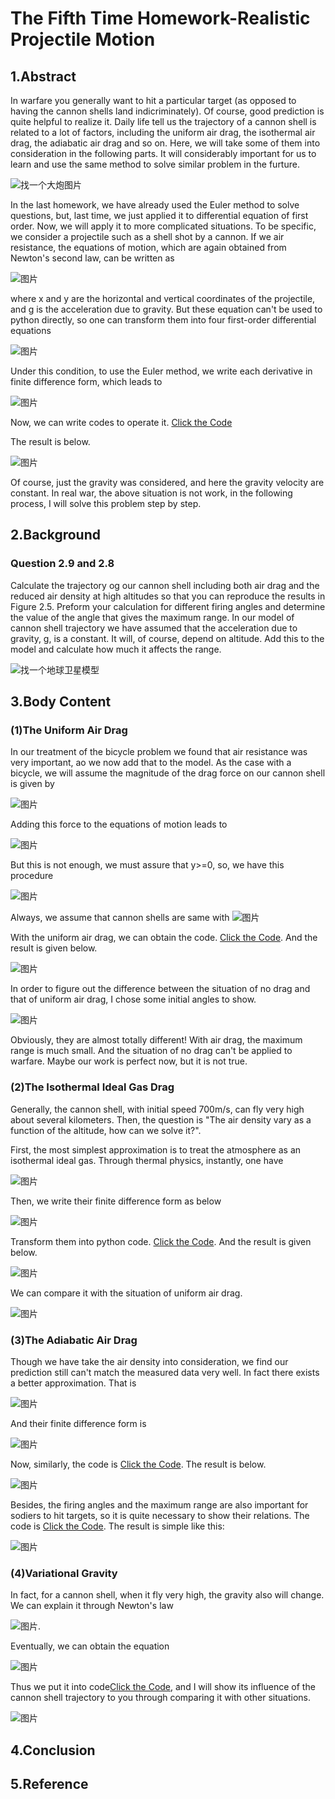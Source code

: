 # The Fifth Time Homework-Realistic Projectile Motion

## 1.Abstract
In warfare you generally want to hit a particular target (as opposed to having the cannon shells land indicriminately). Of course, good prediction is quite helpful to realize it. Daily life tell us the trajectory of a cannon shell is related to a lot of factors, including the uniform air drag, the isothermal air drag, the adiabatic air drag and so on. Here, we will take some of them into consideration in the following parts. It will considerably important for us to learn and use the same method to solve similar problem in the furture.

![找一个大炮图片](https://github.com/TanMingjun/compuational_physics_N2014301020106/blob/master/shujubao/Ex_5/figure/figure1.png)

In the last homework, we have already used the Euler method to solve questions, but, last time, we just applied it to differential equation of first order. Now, we will apply it to more complicated situations. To be specific, we consider a projectile such as a shell shot by a cannon. If we air resistance, the equations of motion, which are again obtained from Newton's second law, can be written as

![图片](https://github.com/TanMingjun/compuational_physics_N2014301020106/blob/master/shujubao/Ex_5/Equation/equation1.png)

where x and y are the horizontal and vertical coordinates of the projectile, and g is the acceleration due to gravity. But these equation can't be used to python directly, so one can transform them into four first-order differential equations

![图片](https://github.com/TanMingjun/compuational_physics_N2014301020106/blob/master/shujubao/Ex_5/Equation/equation2.png)

Under this condition, to use the Euler method, we write each derivative in finite difference form, which leads to

![图片](https://github.com/TanMingjun/compuational_physics_N2014301020106/blob/master/shujubao/Ex_5/Equation/equation3.png)

Now, we can write codes to operate it. [Click the Code](https://github.com/TanMingjun/compuational_physics_N2014301020106/blob/master/shujubao/Ex_5/code/%E5%8A%A0%E5%86%9C%E7%82%AE%E6%97%A0%E9%98%BB.py)

The result is below.

![图片](https://github.com/TanMingjun/compuational_physics_N2014301020106/blob/master/shujubao/Ex_5/figure/figure_1.png)

Of course, just the gravity was considered, and here the gravity velocity are constant. In real war, the above situation is not work, in the following process, I will solve this problem step by step.

## 2.Background
### Question 2.9 and 2.8
Calculate the trajectory og our cannon shell including both air drag and the reduced air density at high altitudes so that you can reproduce the results in Figure 2.5. Preform your calculation for different firing angles and determine the value of the angle that gives the maximum range. In our model of cannon shell trajectory we have assumed that the acceleration due to gravity, g, is a constant. It will, of course, depend on altitude. Add this to the model and calculate how much it affects the range.

![找一个地球卫星模型](https://github.com/TanMingjun/compuational_physics_N2014301020106/blob/master/shujubao/Ex_5/figure/figure2.png)

## 3.Body Content
### (1)The Uniform Air Drag
In our treatment of the bicycle problem we found that air resistance was very important, ao we now add that to the model. As the case with a bicycle, we will assume the magnitude of the drag force on our cannon shell is given by

![图片](https://github.com/TanMingjun/compuational_physics_N2014301020106/blob/master/shujubao/Ex_5/Equation/equation4.png)

Adding this force to the equations of motion leads to

![图片](https://github.com/TanMingjun/compuational_physics_N2014301020106/blob/master/shujubao/Ex_5/Equation/equation5.png)

But this is not enough, we must assure that y>=0, so, we have this procedure

![图片](https://github.com/TanMingjun/compuational_physics_N2014301020106/blob/master/shujubao/Ex_5/Equation/equation6.png)

Always, we assume that cannon shells are same with ![图片](https://github.com/TanMingjun/compuational_physics_N2014301020106/blob/master/shujubao/Ex_5/Equation/equation7.png)

With the uniform air drag, we can obtain the code. [Click the Code](https://github.com/TanMingjun/compuational_physics_N2014301020106/blob/master/shujubao/Ex_5/code/%E5%AF%86%E5%BA%A6%E4%B8%8D%E5%8F%9835%2045%2055.py). And the result is given below.

![图片](https://github.com/TanMingjun/compuational_physics_N2014301020106/blob/master/shujubao/Ex_5/figure/figure_2.png)

In order to figure out the difference between the situation of no drag and that of uniform air drag, I chose some initial angles to show.

![图片](https://github.com/TanMingjun/compuational_physics_N2014301020106/blob/master/shujubao/Ex_5/figure/figure_3.png)

Obviously, they are almost totally different! With air drag, the maximum range is much small. And the situation of no drag can't be applied to warfare. Maybe our work is perfect now, but it is not true.

### (2)The Isothermal Ideal Gas Drag
Generally, the cannon shell, with initial speed 700m/s, can fly very high about several kilometers. Then, the question is "The air density vary as a function of the altitude, how can we solve it?". 

First, the most simplest approximation is to treat the atmosphere as an isothermal ideal gas. Through thermal physics, instantly, one have

![图片](https://github.com/TanMingjun/compuational_physics_N2014301020106/blob/master/shujubao/Ex_5/Equation/equation8.png)

Then, we write their finite difference form as below

![图片](https://github.com/TanMingjun/compuational_physics_N2014301020106/blob/master/shujubao/Ex_5/Equation/equation9.png)

Transform them into python code. [Click the Code](https://github.com/TanMingjun/compuational_physics_N2014301020106/blob/master/shujubao/Ex_5/code/%E5%AF%86%E5%BA%A6%E6%94%B9%E5%8F%981.py). And the result is given below.

![图片](https://github.com/TanMingjun/compuational_physics_N2014301020106/blob/master/shujubao/Ex_5/figure/figure_4.png)

We can compare it with the situation of uniform air drag.

![图片](https://github.com/TanMingjun/compuational_physics_N2014301020106/blob/master/shujubao/Ex_5/figure/figure_8.png)

### (3)The Adiabatic Air Drag
Though we have take the air density into consideration, we find our prediction still can't match the measured data very well. In fact there exists a better approximation. That is 

![图片](https://github.com/TanMingjun/compuational_physics_N2014301020106/blob/master/shujubao/Ex_5/Equation/equation10.png)

And  their finite difference form is

![图片](https://github.com/TanMingjun/compuational_physics_N2014301020106/blob/master/shujubao/Ex_5/Equation/equation11.png)

Now, similarly, the code is [Click the Code](https://github.com/TanMingjun/compuational_physics_N2014301020106/blob/master/shujubao/Ex_5/code/%E5%AF%86%E5%BA%A6%E6%94%B9%E5%8F%982.py). The result is below.

![图片](https://github.com/TanMingjun/compuational_physics_N2014301020106/blob/master/shujubao/Ex_5/figure/figure_6.png)

Besides, the firing angles and the maximum range are also important for sodiers to hit targets, so it is quite necessary to show their relations. The code is [Click the Code](https://github.com/TanMingjun/compuational_physics_N2014301020106/blob/master/shujubao/Ex_5/code/untitled6.py). The result is simple like this:

![图片](https://github.com/TanMingjun/compuational_physics_N2014301020106/blob/master/shujubao/Ex_5/figure/figure_9.jpg)

### (4)Variational Gravity
In fact, for a cannon shell, when it fly very high, the gravity also will change. We can explain it through Newton's law 

![图片](https://github.com/TanMingjun/compuational_physics_N2014301020106/blob/master/shujubao/Ex_5/Equation/equation12.png).

Eventually, we can obtain the equation 

![图片](https://github.com/TanMingjun/compuational_physics_N2014301020106/blob/master/shujubao/Ex_5/Equation/equation13.png)

Thus we put it into code[Click the Code](https://github.com/TanMingjun/compuational_physics_N2014301020106/blob/master/shujubao/Ex_5/code/%E5%AF%86%E5%BA%A6%E5%8A%A0%E9%87%8D%E5%8A%9B.py), and I will show its influence of the cannon shell trajectory to you through comparing it with other situations.

![图片](https://github.com/TanMingjun/compuational_physics_N2014301020106/blob/master/shujubao/Ex_5/figure/figure_7.png)

## 4.Conclusion

## 5.Reference



